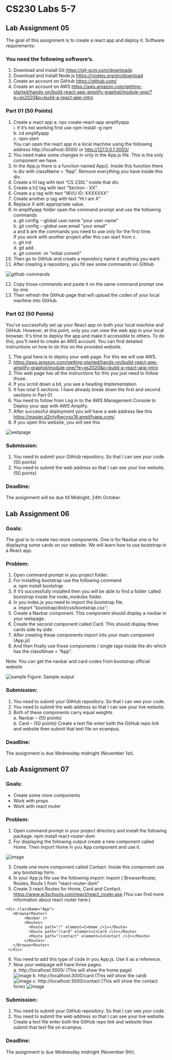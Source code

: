 # CS230 Labs 5-7

## Lab Assignment 05
The goal of this assignment is to create a react app and deploy it.
Software requirements: 

### You need the following software’s.
1.	Download and install Git https://git-scm.com/downloads 
2.	Download and install Node.js https://nodejs.org/en/download 
3.	Create an account on GitHub https://github.com/ 
4.	Create an account on AWS https://aws.amazon.com/getting-started/hands-on/build-react-app-amplify-graphql/module-one/?e=gs2020&p=build-a-react-app-intro 

### Part 01 (50 Points)
1.	Create a react app
  a.	npx create-react-app amplifyapp \
    i.	if it’s not working first use npm install -g npm \
  b.	cd amplifyapp \
  c.	npm start \
You can open the react app in a local machine using the following address http://localhost:3000/ or http://127.0.0.1:3000/ 
2.	You need make some changes in only in the App.js file. This is the only component we have. 
3.	In the App.js there is a function named App(). Inside this function there is div with className = “App”. Remove everything you have inside this div.
4.	Create a h1 tag with text “CS 230L” inside that div.
5.	Create a h2 tag with text “Section - XX”. 
6.	Create a p tag with text “WVU ID: XXXXXXX”
7.	Create another p tag with text “Hi I am X”
8.	Replace X with appropriate value.
9.	In amplifyapp folder open the command prompt and use the following commands\
    a.	git config --global user.name “your user name”  \
    b.	git config --global user.email “your email”  \
    a and b are the commands you need to use only for the first time. \
    If you work with another project after this can start from c.  \
    c.	git init \
    d.	git add . \
    e.	git commit -m "initial commit" 
10.	Then go to GitHub and create a repository name it anything you want.
11.	After creating a repository, you fill see some commands on GitHub 

![github-commands](https://github.com/austindriggs/amplifyapp/assets/112009203/e4193644-0bd6-400d-9f40-237fc1ca5585)

12.	Copy those commands and paste it on the same command prompt one by one. 
13.	Then refresh the GitHub page that will upload the codes of your local machine into GitHub.

### Part 02 (50 Points)
You've successfully set up your React app on both your local machine and GitHub. However, at this point, only you can view the web app in your local browser. It's time to deploy the app and make it accessible to others. To do this, you'll need to create an AWS account. You can find detailed instructions on how to do this on the provided website.

1.	The goal here is to deploy your web page. For this we will use AWS.
2.	https://aws.amazon.com/getting-started/hands-on/build-react-app-amplify-graphql/module-one/?e=gs2020&p=build-a-react-app-intro
3.	This web page has all the instructions for this you just need to follow those.
4.	If you scroll down a bit, you see a heading Implementation
5.	It has total 5 sections. I have already break down the first and second sections in Part 01.
6.	You need to follow from Log in to the AWS Management Console to Deploy your app with AWS Amplify.
7.	After successful deployment you will have a web address like this 
https://master.d2rrly8wcnxx18.amplifyapp.com/
8.	If you open this website, you will see this

![webpage](https://github.com/austindriggs/amplifyapp/assets/112009203/3aab8ddb-d35a-457a-bfce-de45372d078f)

### Submission:
1.	You need to submit your GitHub repository. So that I can see your code. (50 points)
2.	You need to submit the web address so that I can see your live website. (50 points)

### Deadline: 
The assignment will be due till Midnight, 24th October.

<!------------------------------------------------------------------->

## Lab Assignment 06

### Goals:
The goal is to create two more components. One is for Navbar one is for displaying some cards on our website. We will learn how to use bootstrap in a React app.

### Problem:
1.	Open command prompt in you project folder.
2.	For installing bootstrap use the following command \
a.	npm install bootstrap 
3.	If it’s successfully installed then you will be able to find a folder called bootstrap inside the node_modules folder.
4.	In you index.js you need to import the bootstrap file. \
a.	import "bootstrap/dist/css/bootstrap.css";
5.	Create a Navbar component. This component should display a navbar in your webpage. 
6.	Create the second component called Card. This should display three cards side by side.
7.	After creating these components import into your main component (App.js)
8.	And then finally use those components / single tags inside the div which has the classNmae = “App”.

Note: You can get the navbar and card codes from bootstrap official website

![sample](https://github.com/austindriggs/amplifyapp/assets/112009203/7e662b89-3b0b-4958-9710-977d76b904c2)
Figure:  Sample output

### Submission:
1.	You need to submit your GitHub repository. So that I can see your code.
2.	You need to submit the web address so that I can see your live website. 
3.	Both of these components carry equal weights. \
a.	Navbar – (50 points) \
b.	Card – (50 points)
Create a text file enter both the GitHub repo link and website then submit that text file on ecampus.

### Deadline: 
The assignment is due Wednesday midnight (November 1st).

<!------------------------------------------------------------------->

## Lab Assignment 07

### Goals:
-	Create some more components
-	Work with props
-	Work with react router

### Problem:
1.	Open command prompt in your project directory and install the following package.
npm install react-router-dom
2.	For displaying the following output create a new component called Home. Then import Home in you App component and use it.

![image](https://github.com/austindriggs/amplifyapp/assets/112009203/1acefd54-628b-46ae-8925-595cabd2b068)

3.	Create one more component called Contact. Inside this component use any bootstrap form.
4.	In your App.js file use the followinig import:  import { BrowserRouter, Routes, Route } from "react-router-dom"
5.	Create 3 react Routes for Home, Card and Contact. https://www.w3schools.com/react/react_router.asp (You can find more information about react router here.)

```
<div className="App">
   <BrowserRouter>
        <Navbar />
        <Routes>
          <Route path="/" element={<Home />}></Route>
          <Route path="/card" element={<Card />}></Route>
          <Route path="/contact" element={<Contact />}></Route>
        </Routes>
   </BrowserRouter>
 </div>
```

6.	You need to add this type of code in you App.js. Use it as a reference. 
7.	Now your webpage will have three pages. \
a.	http://localhost:3000/ (This will show the home page) \
![image](https://github.com/austindriggs/amplifyapp/assets/112009203/2322cdc9-1639-46db-a99c-57b56ae62ccc)
b.	http://localhost:3000/card (This will show the card) \
![image](https://github.com/austindriggs/amplifyapp/assets/112009203/c4ed18ec-aa11-43b1-8d10-4460939eef0c)
c.	http://localhost:3000/contact (This will show the contact form)
![image](https://github.com/austindriggs/amplifyapp/assets/112009203/d5e313f2-8764-4e1a-a4b0-779268c0be1d)

### Submission:
1.	You need to submit your GitHub repository. So that I can see your code.
2.	You need to submit the web address so that I can see your live website. 
Create a text file enter both the GitHub repo link and website then submit that text file on ecampus.

### Deadline: 
The assignment is due Wednesday midnight (November 9th).

